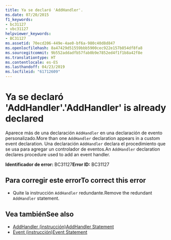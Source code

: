 ```yaml
---
title: Ya se declaró 'AddHandler'.
ms.date: 07/20/2015
f1_keywords:
- bc31127
- vbc31127
helpviewer_keywords:
- BC31127
ms.assetid: 70ecd206-449e-4ae0-bf6a-980c40d8d847
ms.openlocfilehash: 8a47429d51559bbb5900cec922e157b854df8fa8
ms.sourcegitcommit: 9b552addadfb57fab0b9e7852ed4f1f1b8a42f8e
ms.translationtype: HT
ms.contentlocale: es-ES
ms.lasthandoff: 04/23/2019
ms.locfileid: "61712609"
---
```

# <a name="addhandler-is-already-declared"></a><span data-ttu-id="af9ab-102">Ya se declaró 'AddHandler'.</span><span class="sxs-lookup"><span data-stu-id="af9ab-102">'AddHandler' is already declared</span></span>
<span data-ttu-id="af9ab-103">Aparece más de una declaración `AddHandler` en una declaración de evento personalizado.</span><span class="sxs-lookup"><span data-stu-id="af9ab-103">More than one `AddHandler` declaration appears in a custom event declaration.</span></span> <span data-ttu-id="af9ab-104">Una declaración `AddHandler` declara el procedimiento que se usa para agregar un controlador de eventos.</span><span class="sxs-lookup"><span data-stu-id="af9ab-104">An `AddHandler` declaration declares procedure used to add an event handler.</span></span>  
  
 <span data-ttu-id="af9ab-105">**Identificador de error:** BC31127</span><span class="sxs-lookup"><span data-stu-id="af9ab-105">**Error ID:** BC31127</span></span>  
  
## <a name="to-correct-this-error"></a><span data-ttu-id="af9ab-106">Para corregir este error</span><span class="sxs-lookup"><span data-stu-id="af9ab-106">To correct this error</span></span>  
  
- <span data-ttu-id="af9ab-107">Quite la instrucción `AddHandler` redundante.</span><span class="sxs-lookup"><span data-stu-id="af9ab-107">Remove the redundant `AddHandler` statement.</span></span>  
  
## <a name="see-also"></a><span data-ttu-id="af9ab-108">Vea también</span><span class="sxs-lookup"><span data-stu-id="af9ab-108">See also</span></span>

- [<span data-ttu-id="af9ab-109">AddHandler (instrucción)</span><span class="sxs-lookup"><span data-stu-id="af9ab-109">AddHandler Statement</span></span>](../../visual-basic/language-reference/statements/addhandler-statement.md)
- [<span data-ttu-id="af9ab-110">Event (instrucción)</span><span class="sxs-lookup"><span data-stu-id="af9ab-110">Event Statement</span></span>](../../visual-basic/language-reference/statements/event-statement.md)
